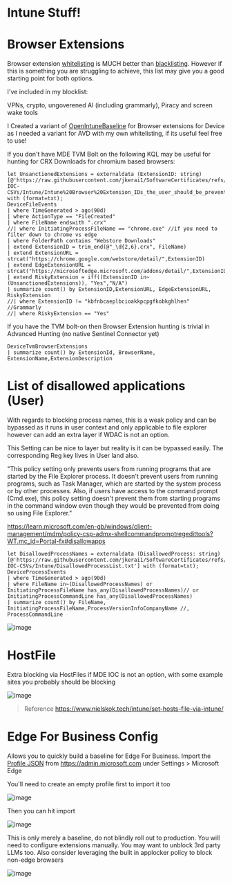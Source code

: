 # Intune Stuff!  

# Browser Extensions 
Browser extension [whitelisting](https://github.com/jkerai1/SoftwareCertificates/blob/main/Bulk-IOC-CSVs/Intune/WhitelistedExtensionIDs.md) is MUCH better than [blacklisting](https://github.com/jkerai1/SoftwareCertificates/blob/main/Bulk-IOC-CSVs/Intune/Intune%20Browser%20Extension_IDs_the_user_should_be_prevented_from_installing.csv). However if this is something you are struggling to achieve, this list may give you a good starting point for both options.  

I've included in my blocklist:  

VPNs, crypto, ungoverened AI (including grammarly), Piracy and screen wake tools 

I Created a variant of [OpenIntuneBaseline](https://github.com/SkipToTheEndpoint/OpenIntuneBaseline/blob/main/WINDOWS/IntuneManagement/SettingsCatalog/Win%20-%20OIB%20-%20Microsoft%20Edge%20-%20U%20-%20Extensions%20-%20v3.1.json) for Browser extensions for Device as I needed a variant for AVD with my own whitelisting, if its useful feel free to use!

If you don't have MDE TVM Bolt on the following KQL may be useful for hunting for CRX Downloads for chromium based browsers:

```
let UnsanctionedExtensions = externaldata (ExtensionID: string) [@'https://raw.githubusercontent.com/jkerai1/SoftwareCertificates/refs/heads/main/Bulk-IOC-CSVs/Intune/Intune%20Browser%20Extension_IDs_the_user_should_be_prevented_from_installing.csv'] with (format=txt);
DeviceFileEvents
| where TimeGenerated > ago(90d)
| where ActionType == "FileCreated"
| where FileName endswith ".crx"
//| where InitiatingProcessFileName == "chrome.exe" //if you need to filter down to chrome vs edge
| where FolderPath contains "Webstore Downloads"
| extend ExtensionID = trim_end(@"_\d{2,6}.crx", FileName)
| extend ExtensionURL = strcat("https://chrome.google.com/webstore/detail/",ExtensionID)
| extend EdgeExtensionURL = strcat("https://microsoftedge.microsoft.com/addons/detail/",ExtensionID)
| extend RiskyExtension = iff((ExtensionID in~(UnsanctionedExtensions)), "Yes","N/A")
| summarize count() by ExtensionID,ExtensionURL, EdgeExtensionURL, RiskyExtension
//| where ExtensionID != "kbfnbcaeplbcioakkpcpgfkobkghlhen" //Grammarly
//| where RiskyExtension == "Yes"
```

If you have the TVM bolt-on then Browser Extension hunting is trivial in Advanced Hunting (no native Sentinel Connector yet)

```
DeviceTvmBrowserExtensions
| summarize count() by ExtensionId, BrowserName, ExtensionName,ExtensionDescription
```

# List of disallowed applications (User)

With regards to blocking process names, this is a weak policy and can be bypassed as it runs in user context and only applicable to file explorer however can add an extra layer if WDAC is not an option.

This Setting can be nice to layer but reality is it can be bypassed easily. The corresponding Reg key lives in User land also.    

"This policy setting only prevents users from running programs that are started by the File Explorer process. It doesn't prevent users from running programs, such as Task Manager, which are started by the system process or by other processes. Also, if users have access to the command prompt (Cmd.exe), this policy setting doesn't prevent them from starting programs in the command window even though they would be prevented from doing so using File Explorer."  

https://learn.microsoft.com/en-gb/windows/client-management/mdm/policy-csp-admx-shellcommandpromptregedittools?WT.mc_id=Portal-fx#disallowapps

```
let DisallowedProcessNames = externaldata (DisallowedProcess: string) [@'https://raw.githubusercontent.com/jkerai1/SoftwareCertificates/refs/heads/main/Bulk-IOC-CSVs/Intune/DisallowedProcessList.txt'] with (format=txt);
DeviceProcessEvents
| where TimeGenerated > ago(90d)
| where FileName in~(DisallowedProcessNames) or InitiatingProcessFileName has_any(DisallowedProcessNames)// or InitiatingProcessCommandLine has_any(DisallowedProcessNames)
| summarize count() by FileName, InitiatingProcessFileName,ProcessVersionInfoCompanyName //, ProcessCommandLine
```

![image](https://github.com/user-attachments/assets/13c0059d-af09-430a-818a-8862d3664895)


# HostFile  

Extra blocking via HostFiles if MDE IOC is not an option, with some example sites you probably should be blocking    

![image](https://github.com/user-attachments/assets/ac7121b5-a1d2-4a1c-8725-bbc90f194280)
> Reference https://www.nielskok.tech/intune/set-hosts-file-via-intune/  

# Edge For Business Config

Allows you to quickly build a baseline for Edge For Business. Import the [Profile JSON](https://github.com/jkerai1/SoftwareCertificates/blob/main/Bulk-IOC-CSVs/Intune/Edge%20for%20business%20Config%20Profile.json) from https://admin.microsoft.com under Settings > Microsoft Edge

You'll need to create an empty profile first to import it too

![image](https://github.com/user-attachments/assets/4ddcadbe-7b32-4a98-8d3c-c751bf701d4a)

Then you can hit import 

![image](https://github.com/user-attachments/assets/3cdd98ea-86f3-40b9-a8de-159c8daaeb63)

This is only merely a baseline, do not blindly roll out to production. You will need to configure extensions manually. You may want to unblock 3rd party LLMs too. Also consider leveraging the built in applocker policy to block non-edge browsers

![image](https://github.com/user-attachments/assets/27f50ea0-84d0-456d-b53c-4d9c0d90fad6)

